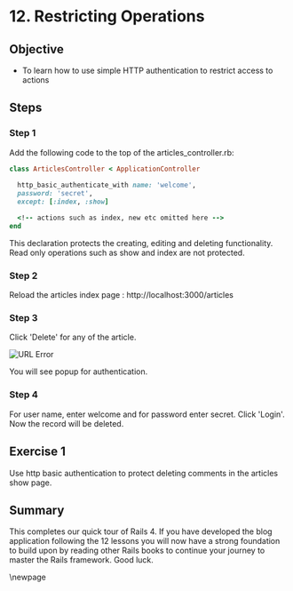 # 12. Restricting Operations #

## Objective ##

- To learn how to use simple HTTP authentication to restrict access to actions

## Steps ##

### Step 1 ###

Add the following code to the top of the articles_controller.rb:

```ruby
class ArticlesController < ApplicationController
  
  http_basic_authenticate_with name: 'welcome', 
  password: 'secret', 
  except: [:index, :show]

  <!-- actions such as index, new etc omitted here -->
end
```

This declaration protects the creating, editing and deleting functionality. Read only operations such as show and index are not protected.

### Step 2 ###

Reload the articles index page : http://localhost:3000/articles 

### Step 3 ###

Click 'Delete' for any of the article. 

![URL Error](./figures/http_basic_auth)

You will see popup for authentication.

### Step 4 ###

For user name, enter welcome and for password enter secret. Click 'Login'. Now the record will be deleted.

## Exercise 1 ##

Use http basic authentication to protect deleting comments in the articles show page.

## Summary ##

This completes our quick tour of Rails 4. If you have developed the blog application following the 12 lessons you will now have a strong foundation to build upon by reading other Rails books to continue your journey to master the Rails framework. Good luck.

\newpage

